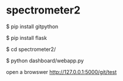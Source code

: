 # spectrometer2

$ pip install gitpython

$ pip install flask

$ cd spectrometer2/

$ python dashboard/webapp.py

open a browswer
http://127.0.0.1:5000/git/test
